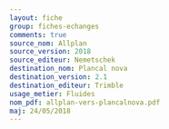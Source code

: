 ```yaml
---
layout: fiche
group: fiches-echanges
comments: true
source_nom: Allplan
source_version: 2018
source_editeur: Nemetschek
destination_nom: Plancal nova
destination_version: 2.1
destination_editeur: Trimble
usage_metier: Fluides
nom_pdf: allplan-vers-plancalnova.pdf
maj: 24/05/2018
---
```

